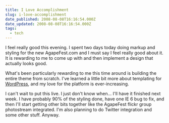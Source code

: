 ```yaml
---
title: I Love Accomplishment
slug: i-love-accomplishment
date_published: 2008-08-08T16:16:54.000Z
date_updated: 2008-08-08T16:16:54.000Z
tags:
  - tech
---
```


I feel really good this evening. I spent two days today doing markup and styling for the new AgapeFest.com and I must say I feel really good about it. It is rewarding to me to come up with and then implement a design that actually looks good.

What's been particularly rewarding to me this time around is building the entire theme from scratch. I've learned a little bit more about templating for [WordPress](http://wordpress.org), and my love for the platform is ever-increasing.

I can't wait to put this live. I just don't know when... I'll have it finished next week. I have probably 90% of the styling done, have one IE 6 bug to fix, and then I'll start getting other bits together like the AgapeFest flickr group photostream integrated. I'm also planning to do Twitter integration and some other stuff. Anyway.
